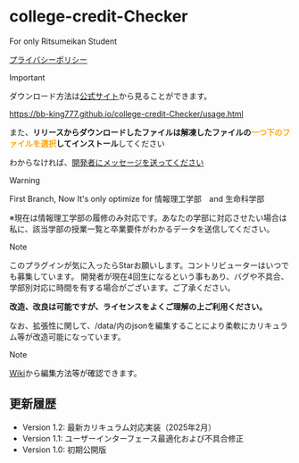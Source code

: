 # college-credit-Checker
For only Ritsumeikan Student

[プライバシーポリシー](https://github.com/BB-KING777/college-credit-Checker/blob/main/%E3%83%97%E3%83%A9%E3%82%A4%E3%83%90%E3%82%B7%E3%83%BC%E3%83%9D%E3%83%AA%E3%82%B7%E3%83%BC.md)


> [!important]
> ダウンロード方法は[公式サイト](https://bb-king777.github.io/college-credit-Checker/usage.html)から見ることができます。
> 
> https://bb-king777.github.io/college-credit-Checker/usage.html
>
> また、**リリースからダウンロードしたファイルは解凍したファイルの<font color="orange">一つ下のファイルを選択</font>してインストール**してください
>
> わからなければ、[開発者にメッセージを送ってください](https://bb-king777.github.io/my-digital-space/contact.html)

> [!WARNING]
> First Branch, Now It's only optimize for 情報理工学部　and 生命科学部
> 
> ※現在は情報理工学部の履修のみ対応です。あなたの学部に対応させたい場合は私に、該当学部の授業一覧と卒業要件がわかるデータを送信してください。
> 

> [!NOTE]
> このプラグインが気に入ったらStarお願いします。コントリビューターはいつでも募集しています。
> 開発者が現在4回生になるという事もあり、バグや不具合、学部別対応に時間を有する場合がございます。ご了承ください。


**改造、改良は可能ですが、ライセンスをよくご理解の上ご利用ください。**

なお、拡張性に関して、/data/内のjsonを編集することにより柔軟にカリキュラム等が改造可能になっています。

> [!note]
> [Wiki](https://github.com/BB-KING777/college-credit-Checker/wiki/%E7%AB%8B%E5%91%BD%E9%A4%A8%E5%A4%A7%E5%AD%A6%E5%8D%98%E4%BD%8D%E3%83%81%E3%82%A7%E3%83%83%E3%82%AB%E3%83%BC%E3%81%AE%E5%AD%A6%E9%83%A8%E5%AF%BE%E5%BF%9CJSON%E7%B7%A8%E9%9B%86%E3%82%AC%E3%82%A4%E3%83%89)から編集方法等が確認できます。





## 更新履歴
* Version 1.2: 最新カリキュラム対応実装（2025年2月）
* Version 1.1: ユーザーインターフェース最適化および不具合修正
* Version 1.0: 初期公開版


